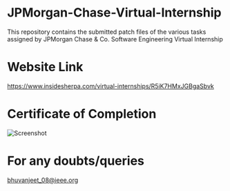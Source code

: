 # JPMorgan-Chase-Virtual-Internship

This repository contains the submitted patch files of the various tasks assigned by JPMorgan Chase & Co. Software Engineering Virtual Internship

# Website Link

https://www.insidesherpa.com/virtual-internships/R5iK7HMxJGBgaSbvk

# Certificate of Completion

![Screenshot](CertificateScreenshot.png)

# For any doubts/queries

bhuvanjeet_08@ieee.org

